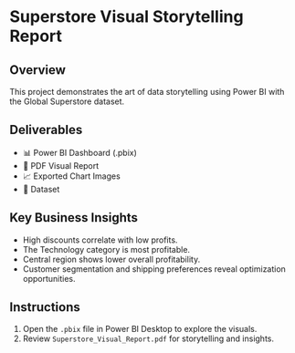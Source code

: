 
# Superstore Visual Storytelling Report

## Overview
This project demonstrates the art of data storytelling using Power BI with the Global Superstore dataset.

## Deliverables
- 📊 Power BI Dashboard (.pbix)
- 📄 PDF Visual Report
- 📈 Exported Chart Images
- 📁 Dataset

## Key Business Insights
- High discounts correlate with low profits.
- The Technology category is most profitable.
- Central region shows lower overall profitability.
- Customer segmentation and shipping preferences reveal optimization opportunities.

## Instructions
1. Open the `.pbix` file in Power BI Desktop to explore the visuals.
2. Review `Superstore_Visual_Report.pdf` for storytelling and insights.
